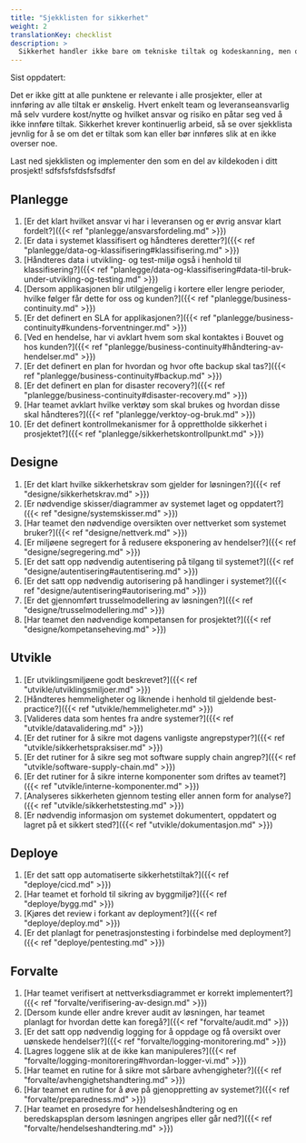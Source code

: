 ```yaml
---
title: "Sjekklisten for sikkerhet"
weight: 2
translationKey: checklist
description: >
  Sikkerhet handler ikke bare om tekniske tiltak og kodeskanning, men også mye annet. Denne sjekklisten gir et utgangspunkt for å vurdere sikkerhetsnivå, ansvar og risiko i leveranser, og alle utviklingsteam skal ha et forhold til innholdet med mindre annet er avtalt med kunden. 
---
```

Sist oppdatert:

Det er ikke gitt at alle punktene er relevante i alle prosjekter, eller at innføring av alle tiltak er ønskelig. Hvert enkelt team og leveranseansvarlig må selv vurdere kost/nytte og hvilket ansvar og risiko en påtar seg ved å ikke innføre tiltak. Sikkerhet krever kontinuerlig arbeid, så se over sjekklista jevnlig for å se om det er tiltak som kan eller bør innføres slik at en ikke overser noe. 

Last ned sjekklisten og implementer den som en del av kildekoden i ditt prosjekt!
sdfsfsfsfdsfsfsdfsf
## Planlegge
1.	[Er det klart hvilket ansvar vi har i leveransen og er øvrig ansvar klart fordelt?]({{< ref "planlegge/ansvarsfordeling.md" >}})
2.	[Er data i systemet klassifisert og håndteres deretter?]({{< ref "planlegge/data-og-klassifisering#klassifisering.md" >}})
3.	[Håndteres data i utvikling- og test-miljø også i henhold til klassifisering?]({{< ref "planlegge/data-og-klassifisering#data-til-bruk-under-utvikling-og-testing.md" >}})
4.	[Dersom applikasjonen blir utilgjengelig i kortere eller lengre perioder, hvilke følger får dette for oss og kunden?]({{< ref "planlegge/business-continuity.md" >}})
5.	[Er det definert en SLA for applikasjonen?]({{< ref "planlegge/business-continuity#kundens-forventninger.md" >}})
6.	[Ved en hendelse, har vi avklart hvem som skal kontaktes i Bouvet og hos kunden?]({{< ref "planlegge/business-continuity#håndtering-av-hendelser.md" >}})
7.	[Er det definert en plan for hvordan og hvor ofte backup skal tas?]({{< ref "planlegge/business-continuity#backup.md" >}})
8.	[Er det definert en plan for disaster recovery?]({{< ref "planlegge/business-continuity#disaster-recovery.md" >}})
9.	[Har teamet avklart hvilke verktøy som skal brukes og hvordan disse skal håndteres?]({{< ref "planlegge/verktoy-og-bruk.md" >}})
10. [Er det definert kontrollmekanismer for å opprettholde sikkerhet i prosjektet?]({{< ref "planlegge/sikkerhetskontrollpunkt.md" >}})

## Designe
1.	[Er det klart hvilke sikkerhetskrav som gjelder for løsningen?]({{< ref "designe/sikkerhetskrav.md" >}})
2.	[Er nødvendige skisser/diagrammer av systemet laget og oppdatert?]({{< ref "designe/systemskisser.md" >}})
3.	[Har teamet den nødvendige oversikten over nettverket som systemet bruker?]({{< ref "designe/nettverk.md" >}})
4.	[Er miljøene segregert for å redusere eksponering av hendelser?]({{< ref "designe/segregering.md" >}})
5.	[Er det satt opp nødvendig autentisering på tilgang til systemet?]({{< ref "designe/autentisering#autentisering.md" >}})
6.	[Er det satt opp nødvendig autorisering på handlinger i systemet?]({{< ref "designe/autentisering#autorisering.md" >}})
7.	[Er det gjennomført trusselmodellering av løsningen?]({{< ref "designe/trusselmodellering.md" >}})
8.	[Har teamet den nødvendige kompetansen for prosjektet?]({{< ref "designe/kompetanseheving.md" >}})

## Utvikle
1.	[Er utviklingsmiljøene godt beskrevet?]({{< ref "utvikle/utviklingsmiljoer.md" >}})
2.	[Håndteres hemmeligheter og liknende i henhold til gjeldende best-practice?]({{< ref "utvikle/hemmeligheter.md" >}})
3.	[Valideres data som hentes fra andre systemer?]({{< ref "utvikle/datavalidering.md" >}})
4.	[Er det rutiner for å sikre mot dagens vanligste angrepstyper?]({{< ref "utvikle/sikkerhetspraksiser.md" >}})
5.	[Er det rutiner for å sikre seg mot software supply chain angrep?]({{< ref "utvikle/software-supply-chain.md" >}})
6.	[Er det rutiner for å sikre interne komponenter som driftes av teamet?]({{< ref "utvikle/interne-komponenter.md" >}})
7.	[Analyseres sikkerheten gjennom testing eller annen form for analyse?]({{< ref "utvikle/sikkerhetstesting.md" >}})
8.	[Er nødvendig informasjon om systemet dokumentert, oppdatert og lagret på et sikkert sted?]({{< ref "utvikle/dokumentasjon.md" >}})

## Deploye
1.	[Er det satt opp automatiserte sikkerhetstiltak?]({{< ref "deploye/cicd.md" >}})
2.  [Har teamet et forhold til sikring av byggmiljø?]({{< ref "deploye/bygg.md" >}})
3.  [Kjøres det review i forkant av deployment?]({{< ref "deploye/deploy.md" >}})
4.	[Er det planlagt for penetrasjonstesting i forbindelse med deployment?]({{< ref "deploye/pentesting.md" >}})

## Forvalte
1.	[Har teamet verifisert at nettverksdiagrammet er korrekt implementert?]({{< ref "forvalte/verifisering-av-design.md" >}})
2.	[Dersom kunde eller andre krever audit av løsningen, har teamet planlagt for hvordan dette kan foregå?]({{< ref "forvalte/audit.md" >}})
3.	[Er det satt opp nødvendig logging for å oppdage og få oversikt over uønskede hendelser?]({{< ref "forvalte/logging-monitorering.md" >}})
4.	[Lagres loggene slik at de ikke kan manipuleres?]({{< ref "forvalte/logging-monitorering#hvordan-logger-vi.md" >}})
5.	[Har teamet en rutine for å sikre mot sårbare avhengigheter?]({{< ref "forvalte/avhengighetshandtering.md" >}})
6.	[Har teamet en rutine for å øve på gjenoppretting av systemet?]({{< ref "forvalte/preparedness.md" >}})
7.	[Har teamet en prosedyre for hendelseshåndtering og en beredskapsplan dersom løsningen angripes eller går ned?]({{< ref "forvalte/hendelseshandtering.md" >}})
